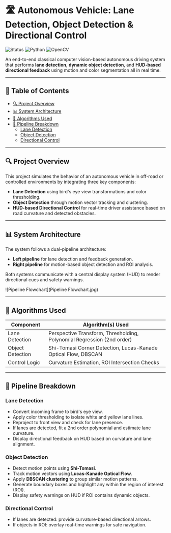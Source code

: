 # 🛣️ Autonomous Vehicle: Lane Detection, Object Detection & Directional Control

![Status](https://img.shields.io/badge/status-Active-brightgreen)
![Python](https://img.shields.io/badge/python-3.8+-blue)
![OpenCV](https://img.shields.io/badge/OpenCV-4.5+-orange)

An end-to-end classical computer vision-based autonomous driving system that performs **lane detection**, **dynamic object detection**, and **HUD-based directional feedback** using motion and color segmentation all in real time.

---

## 📑 Table of Contents

- [🔍 Project Overview](#-project-overview)
- [📊 System Architecture](#-system-architecture)
- [🧠 Algorithms Used](#-algorithms-used)
- [🚗 Pipeline Breakdown](#-pipeline-breakdown)
  - [Lane Detection](#lane-detection)
  - [Object Detection](#object-detection)
  - [Directional Control](#directional-control)

---

## 🔍 Project Overview

This project simulates the behavior of an autonomous vehicle in off-road or controlled environments by integrating three key components:

- **Lane Detection** using bird's eye view transformations and color thresholding.
- **Object Detection** through motion vector tracking and clustering.
- **HUD-based Directional Control** for real-time driver assistance based on road curvature and detected obstacles.

---

## 📊 System Architecture

The system follows a dual-pipeline architecture:

- **Left pipeline** for lane detection and feedback generation.
- **Right pipeline** for motion-based object detection and ROI analysis.

Both systems communicate with a central display system (HUD) to render directional cues and safety warnings.

![Pipeline Flowchart](Pipeline Flowchart.jpg)

---

## 🧠 Algorithms Used

| Component         | Algorithm(s) Used                                                   |
|------------------|----------------------------------------------------------------------|
| Lane Detection    | Perspective Transform, Thresholding, Polynomial Regression (2nd order) |
| Object Detection  | Shi-Tomasi Corner Detection, Lucas-Kanade Optical Flow, DBSCAN       |
| Control Logic     | Curvature Estimation, ROI Intersection Checks                        |

---

## 🚗 Pipeline Breakdown

### Lane Detection

- Convert incoming frame to bird's eye view.
- Apply color thresholding to isolate white and yellow lane lines.
- Reproject to front view and check for lane presence.
- If lanes are detected, fit a 2nd order polynomial and estimate lane curvature.
- Display directional feedback on HUD based on curvature and lane alignment.

### Object Detection

- Detect motion points using **Shi-Tomasi**.
- Track motion vectors using **Lucas-Kanade Optical Flow**.
- Apply **DBSCAN clustering** to group similar motion patterns.
- Generate boundary boxes and highlight any within the region of interest (ROI).
- Display safety warnings on HUD if ROI contains dynamic objects.

### Directional Control

- If lanes are detected: provide curvature-based directional arrows.
- If objects in ROI: overlay real-time warnings for safe navigation.



